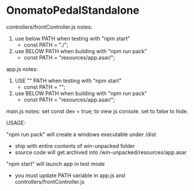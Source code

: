 # OnomatoPedalStandalone

controllers/frontController.js notes:

1. use below PATH when testing with "npm start"
    - const PATH = "./";
2. use BELOW PATH when building with "npm run pack"
    - const PATH = "resources/app.asar/";

app.js notes:

1. USE "" PATH when testing with "npm start"
    - const PATH = "";
2. use BELOW PATH when building with "npm run pack"
    - const PATH = "resources/app.asar/";


main.js notes:
set const dev = true; to view js console.  set to false to hide.

USAGE:

"npm run pack" will create a windows executable under /dist
  - ship with entire contents of win-unpacked folder
  - source code will get archived into /win-unpacked/resources/app.asar

"npm start" will launch app in test mode
  - you must update PATH variable in app.js and controllers/frontController.js